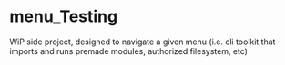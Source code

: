 # menu_Testing
WiP side project, designed to navigate a given menu (i.e. cli toolkit that imports and runs premade modules, authorized filesystem, etc)
